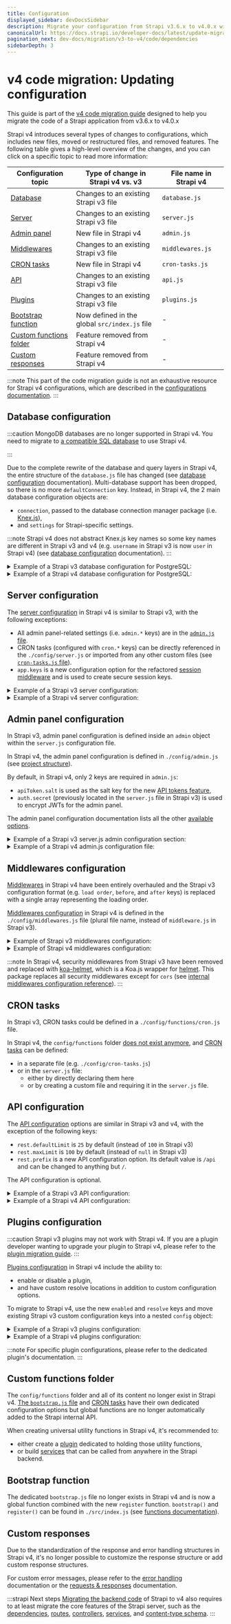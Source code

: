 ```yaml
---
title: Configuration
displayed_sidebar: devDocsSidebar
description: Migrate your configuration from Strapi v3.6.x to v4.0.x with step-by-step instructions
canonicalUrl: https://docs.strapi.io/developer-docs/latest/update-migration-guides/migration/v3-to-v4/v4/code/backend/configuration.html
pagination_next: dev-docs/migration/v3-to-v4/code/dependencies
sidebarDepth: 3
---
```


# v4 code migration: Updating configuration

This guide is part of the [v4 code migration guide](/dev-docs/migration/v3-to-v4/code-migration) designed to help you migrate the code of a Strapi application from v3.6.x to v4.0.x

Strapi v4 introduces several types of changes to configurations, which includes new files, moved or restructured files, and removed features. The following table gives a high-level overview of the changes, and you can click on a specific topic to read more information:

| Configuration topic                       | Type of change in Strapi v4 vs. v3                                      | File name in Strapi v4 |
| ------------------------------------------| ----------------------------------------------------------------------- | ---------------------- |
| [Database](#database-configuration)       | Changes to an existing Strapi v3 file                                   | `database.js`          |
| [Server](#server-configuration)           | Changes to an existing Strapi v3 file                                   | `server.js`            |
| [Admin panel](#admin-panel-configuration) | New file in Strapi v4                                                   | `admin.js`             |
| [Middlewares](#middlewares-configuration) | Changes to an existing Strapi v3 file                                   | `middlewares.js`       |
| [CRON tasks](#cron-tasks)                 | New file in Strapi v4                                                   | `cron-tasks.js`        |
| [API](#api-configuration)                 | Changes to an existing Strapi v3 file                                   | `api.js`               |
| [Plugins](#plugins-configuration)         | Changes to an existing Strapi v3 file                                   | `plugins.js`           |
| [Bootstrap function](#bootstrap-function) | Now defined in the global `src/index.js` file                         | -                      |
| [Custom functions folder](#custom-functions-folder) | Feature removed from Strapi v4                                | -                      |
| [Custom responses](#custom-responses)     | Feature removed from Strapi v4                                          | -                      |

:::note
This part of the code migration guide is not an exhaustive resource for Strapi v4 configurations, which are described in the [configurations documentation](/dev-docs/configurations).
:::

## Database configuration

:::caution
MongoDB databases are no longer supported in Strapi v4. You need to migrate to [a compatible SQL database](/dev-docs/installation/cli#preparing-the-installation) to use Strapi v4.
<!-- TODO: add link to MongoDB migration instructions here -->
:::

Due to the complete rewrite of the database and query layers in Strapi v4, the entire structure of the `database.js` file has changed (see [database configuration](/dev-docs/configurations/database#configuration-structure) documentation). Multi-database support has been dropped, so there is no more `defaultConnection` key. Instead, in Strapi v4, the 2 main database configuration objects are:

- `connection`, passed to the database connection manager package (i.e. [Knex.js](https://github.com/knex/knex)),
- and `settings` for Strapi-specific settings.

:::note
Strapi v4 does not abstract Knex.js key names so some key names are different in Strapi v3 and v4 (e.g. `username` in Strapi v3 is now `user` in Strapi v4) (see [database configuration](/dev-docs/configurations/database) documentation).
:::

<details>
<summary> Example of a Strapi v3 database configuration for PostgreSQL:</summary>

```js title="./config/database.js"

module.exports = ({ env }) => ({
  defaultConnection: 'default',
  connections: {
    default: {
      connector: 'bookshelf',
      settings: {
        client: 'postgres',
        host: env('DATABASE_HOST', 'localhost'),
        port: env.int('DATABASE_PORT', 5432),
        database: env('DATABASE_NAME', 'strapi'),
        username: env('DATABASE_USERNAME', 'strapi'),
        password: env('DATABASE_PASSWORD', 'strapi'),
        schema: env('DATABASE_SCHEMA', 'public'), // Not Required
        ssl: {
          rejectUnauthorized: env.bool('DATABASE_SSL_SELF', false), // For self-signed certificates
        },
      },
      options: {},
    },
  },
});
```

</details>

<details>
<summary> Example of a Strapi v4 database configuration for PostgreSQL:</summary>

```jsx title="./config/database.js"

module.exports = ({ env }) => ({
  connection: {
    client: 'postgres',
    connection: {
      host: env('DATABASE_HOST', '127.0.0.1'),
      port: env.int('DATABASE_PORT', 5432),
      database: env('DATABASE_NAME', 'strapi'),
      user: env('DATABASE_USERNAME', 'strapi'),
      password: env('DATABASE_PASSWORD', 'strapi'),
      schema: env('DATABASE_SCHEMA', 'public'), // Not Required
      ssl: {
        rejectUnauthorized: env.bool('DATABASE_SSL_SELF', false), // For self-signed certificates
      },
    },
    debug: false,
  },
});
```

</details>

## Server configuration

The [server configuration](/dev-docs/configurations/server) in Strapi v4 is similar to Strapi v3, with the following exceptions:

- All admin panel-related settings (i.e. `admin.*` keys) are in the [`admin.js` file](#admin-panel-configuration).
- CRON tasks (configured with `cron.*` keys) can be directly referenced in the `./config/server.js` or imported from any other custom files (see [`cron-tasks.js` file](#cron-tasks)).
- `app.keys` is a new configuration option for the refactored [session middleware](/dev-docs/configurations/middlewares#session) and is used to create secure session keys.

<details>
<summary> Example of a Strapi v3 server configuration:</summary>

```jsx title="./config/server.js"

module.exports = ({ env }) => ({
  host: env('HOST', '0.0.0.0'),
  port: env.int('PORT', 1337),
  admin: {
    // ...
  },
});
```

</details>

<details>
<summary> Example of a Strapi v4 server configuration:</summary>

```jsx title="./config/server.js"

module.exports = ({ env }) => ({
  host: env('HOST', '0.0.0.0'),
  port: env.int('PORT', 1337),
  app: {
    keys: env.array('APP_KEYS'),
  },
});
```

</details>

## Admin panel configuration

In Strapi v3, admin panel configuration is defined inside an `admin` object within the `server.js` configuration file.

In Strapi v4, the admin panel configuration is defined in `./config/admin.js` (see [project structure](/dev-docs/project-structure)).

By default, in Strapi v4, only 2 keys are required in `admin.js`:

- `apiToken.salt` is used as the salt key for the new [API tokens feature](/dev-docs/configurations/api-tokens),
- `auth.secret` (previously located in the `server.js` file in Strapi v3) is used to encrypt JWTs for the admin panel.

The admin panel configuration documentation lists all the other [available options](/dev-docs/configurations/admin-panel#available-options).

<details>
<summary> Example of a Strapi v3 server.js admin configuration section:</summary>

```jsx title="./config/server.js"

module.exports = ({ env }) => ({
  // ...
  admin: {
    auth: {
      secret: env('ADMIN_JWT_SECRET', '77b2c87dbab4e1697bec244226fbd1b3'),
    },
  },
});
```

</details>

<details>
<summary> Example of a Strapi v4 admin.js configuration file:</summary>

```jsx title="./config/admin.js"

module.exports = ({ env }) => ({
  apiToken: {
    salt: env('API_TOKEN_SALT', 'd9b0df66ff97a666027e665707b4e3e7'),
  },
  auth: {
    secret: env('ADMIN_JWT_SECRET', '77b2c87dbab4e1697bec244226fbd1b3'),
  },
});
```

</details>

## Middlewares configuration

[Middlewares](/dev-docs/backend-customization/middlewares) in Strapi v4 have been entirely overhauled and the Strapi v3 configuration format (e.g. `load order`, `before`, and `after` keys) is replaced with a single array representing the loading order.

[Middlewares configuration](/dev-docs/configurations/middlewares#optional-configuration) in Strapi v4 is defined in the `./config/middlewares.js` file (plural file name, instead of `middleware.js` in Strapi v3).

<details>
<summary> Example of Strapi v3 middlewares configuration:</summary>

```jsx title="./config/middleware.js"

module.exports = {
  //...
  settings: {
    cors: {
      origin: ['http://localhost', 'https://mysite.com', 'https://www.mysite.com'],
    },
  },
  // ...
};
```

</details>

<details>
<summary> Example of Strapi v4 middlewares configuration:</summary>

**Important**: Various middlewares in this list are required. During configuration, replace the string with the object format (see [middlewares configuration](/dev-docs/configurations/middlewares#optional-configuration)).

```jsx title="./config/middlewares.js"

module.exports = [
  'strapi::errors',
  'strapi::security',
  {
    name: 'strapi::cors',
    config: {
      origin: ['http://localhost', 'https://mysite.com', 'https://www.mysite.com'],
    }
  },
  'strapi::poweredBy',
  'strapi::logger',
  'strapi::query',
  'strapi::body',
  'strapi::session',
  'strapi::favicon',
  'strapi::public',
];
```

</details>

:::note
In Strapi v4, security middlewares from Strapi v3 have been removed and replaced with [koa-helmet](https://www.npmjs.com/package/koa-helmet), which is a Koa.js wrapper for [helmet](https://github.com/helmetjs/helmet). This package replaces all security middlewares except for `cors` (see [internal middlewares configuration reference](/dev-docs/configurations/middlewares#internal-middlewares-configuration-reference)).
:::

## CRON tasks

In Strapi v3, CRON tasks could be defined in a `./config/functions/cron.js` file.

In Strapi v4, the `config/functions` folder [does not exist anymore](#custom-functions-folder), and [CRON tasks](/dev-docs/configurations/cron) can be defined:

- in a separate file (e.g. `./config/cron-tasks.js`)
- or in the `server.js` file:
  - either by directly declaring them here
  - or by creating a custom file and requiring it in the `server.js` file.

## API configuration

The [API configuration](/dev-docs/configurations/api) options are similar in Strapi v3 and v4, with the exception of the following keys:

- `rest.defaultLimit` is `25` by default (instead of `100` in Strapi v3)
- `rest.maxLimit` is `100` by default (instead of `null` in Strapi v3)
- `rest.prefix` is a new API configuration option. Its default value is `/api` and can be changed to anything but `/`.

The API configuration is optional.

<details>
<summary> Example of a Strapi v3 API configuration:</summary>

```jsx title="./config/api.js"

module.exports = ({ env }) => ({
  responses: {
    privateAttributes: ['created_at'],
  },
  rest: {
    defaultLimit: 100,
    maxLimit: 250,
  },
});
```

</details>

<details>
<summary> Example of a Strapi v4 API configuration:</summary>

```js title="./config/api.js"

module.exports = ({ env }) => ({
  responses: {
    privateAttributes: ['createdAt'],
  },
  rest: {
    prefix: '/v1',
    defaultLimit: 100,
    maxLimit: 250,
  },
});
```

</details>

## Plugins configuration

:::caution
Strapi v3 plugins may not work with Strapi v4. If you are a plugin developer wanting to upgrade your plugin to Strapi v4, please refer to the [plugin migration guide](/dev-docs/migration/v3-to-v4/plugin-migration).
:::

[Plugins configuration](/dev-docs/configurations/plugins) in Strapi v4 include the ability to:

- enable or disable a plugin,
- and have custom resolve locations in addition to custom configuration options.

To migrate to Strapi v4, use the new `enabled` and `resolve` keys and move existing Strapi v3 custom configuration keys into a nested `config` object:

<details>
<summary> Example of a Strapi v3 plugins configuration:</summary>

```jsx
module.exports = ({ env }) => ({
  // ...
  sentry: {
    dsn: env('SENTRY_DSN'),
    sendMetadata: true,
  },
  // ...
});

```

</details>

<details>
<summary> Example of a Strapi v4 plugins configuration:</summary>

```jsx title="./config/plugins.js"

module.exports = ({ env }) => ({
  sentry: {
    enabled: true,
    resolve: './src/plugins/my-sentry-fork',
    config: {
      dsn: env('SENTRY_DSN'),
      sendMetadata: true,
      myCustomSetting: false,
    },
  },
  graphql: {
    enabled: true,
    config: {
      defaultLimit: 10,
      maxLimit: 20,
    },
  },
});

```

</details>

:::note
For specific plugin configurations, please refer to the dedicated plugin's documentation.
:::

## Custom functions folder

The `config/functions` folder and all of its content no longer exist in Strapi v4. [The `bootstrap.js` file](#bootstrap-function) and [CRON tasks](#cron-tasks) have their own dedicated configuration options but global functions are no longer automatically added to the Strapi internal API.

When creating universal utility functions in Strapi v4, it's recommended to:

- either create a [plugin](/dev-docs/plugins-development) dedicated to holding those utility functions,
- or build [services](/dev-docs/backend-customization/services) that can be called from anywhere in the Strapi backend.

## Bootstrap function

The dedicated `bootstrap.js` file no longer exists in Strapi v4 and is now a global function combined with the new `register` function. `bootstrap()` and `register()` can be found in `./src/index.js` (see [functions documentation](/dev-docs/configurations/functions)).

## Custom responses

Due to the standardization of the response and error handling structures in Strapi v4, it's no longer possible to customize the response structure or add custom response structures.

For custom error messages, please refer to the [error handling](/dev-docs/error-handling) documentation or the [requests & responses](/dev-docs/backend-customization/requests-responses) documentation.


:::strapi Next steps
[Migrating the backend code](/dev-docs/migration/v3-to-v4/code/backend) of Strapi to v4 also requires to at least migrate the core features of the Strapi server, such as the [dependencies](/dev-docs/migration/v3-to-v4/code/dependencies), [routes](/dev-docs/migration/v3-to-v4/code/routes), [controllers](/dev-docs/migration/v3-to-v4/code/controllers), [services](/dev-docs/migration/v3-to-v4/code/services), and [content-type schema](/dev-docs/migration/v3-to-v4/code/content-type-schema).
:::
